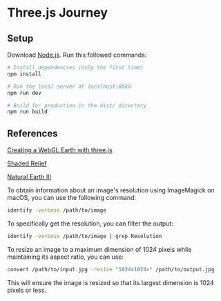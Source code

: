 # Three.js Journey

## Setup

Download [Node.js](https://nodejs.org/en/download/).
Run this followed commands:

``` bash
# Install dependencies (only the first time)
npm install

# Run the local server at localhost:8080
npm run dev

# Build for production in the dist/ directory
npm run build
```

## References

[Creating a WebGL Earth with three.js](https://blog.mastermaps.com/2013/09/creating-webgl-earth-with-threejs.html)

[Shaded Relief](http://shadedrelief.com/index.html)

[Natural Earth III](http://www.shadedrelief.com/natural3/index.html)

To obtain information about an image's resolution using ImageMagick on macOS, you can use the following command:

```bash
identify -verbose /path/to/image
```

To specifically get the resolution, you can filter the output:

```bash
identify -verbose /path/to/image | grep Resolution
```

To resize an image to a maximum dimension of 1024 pixels while maintaining its aspect ratio, you can use:

```bash
convert /path/to/input.jpg -resize "1024x1024>" /path/to/output.jpg
```

This will ensure the image is resized so that its largest dimension is 1024 pixels or less.
